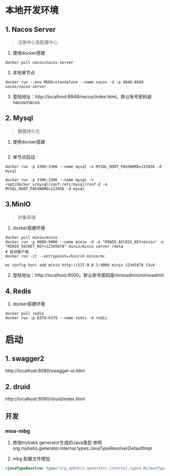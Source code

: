 # 本地开发环境
## 1. Nacos Server
> 注册中心及配置中心
1. 使用docker搭建
```shell script
docker pull nacos/nacos-server
```

2. 本地单节点
```shell script
docker run --env MODE=standalone --name nacos -d -p 8848:8848 nacos/nacos-server
```

3. 登陆地址：http://localhost:8848/nacos/index.html。默认账号密码是nacos/nacos

## 2. Mysql
> 数据持久化
1. 使用docker搭建
```shell script

```

2. 单节点启动
```shell script
docker run -p 3306:3306 --name mysql -e MYSQL_ROOT_PASSWORD=123456 -d mysql

docker run -p 3306:3306 --name mysql -v /opt/docker_v/mysql/conf:/etc/mysql/conf.d -e MYSQL_ROOT_PASSWORD=123456 -d mysql
```

## 3.MinIO
> 对象存储
1. docker搭建环境
```shell script
docker pull minio/minio
docker run -p 9000:9000 --name minio -d -e "MINIO_ACCESS_KEY=minio" -e "MINIO_SECRET_KEY=12345678" minio/minio server /data
# 启动客户端
docker run -it --entrypoint=/bin/sh minio/mc

mc config host add minio http://127.0.0.1:9000 minio 12345678 S3v4
```
2. 登陆地址：http://localhost:9000。默认账号密码是minioadmin/minioadmin

## 4. Redis
1. docker搭建环境
```shell script
docker pull redis
docker run -p 6379:6379 --name redis -d redis
```

# 启动
## 1. swagger2
http://localhost:8080/swagger-ui.html

## 2. druid
http://localhost:8080/druid/index.html

## 开发
### moa-mbg
1. 修改mybatis generator生成的Java类型
参照 org.mybatis.generator.internal.types.JavaTypeResolverDefaultImpl

2. mbg 配置文件增加
```xml
<javaTypeResolver type="org.mybatis.generator.internal.types.MyJavaTypeResolverDefaultImpl"/>
```
